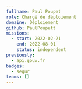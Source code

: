 ```yaml
---
fullname: Paul Poupet
role: Chargé de déploiement
domaine: Déploiement
github: PaulPoupett
missions:
  - start: 2022-02-21
    end: 2022-08-01
    status: independent
previously:
  - api.gouv.fr
badges:
  - segur
teams: []
---
```

